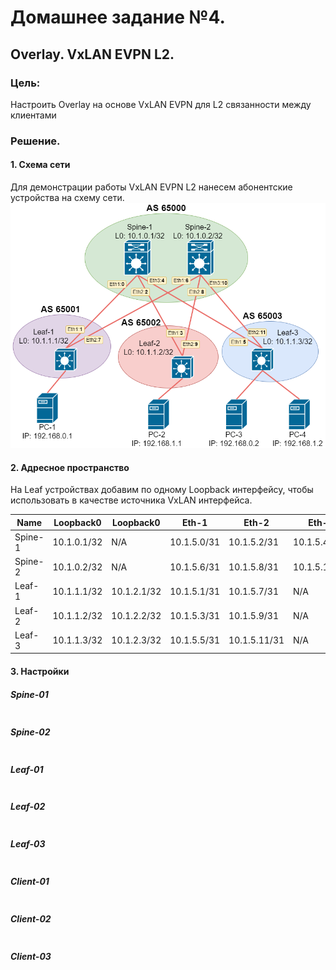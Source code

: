 # Домашнее задание №4.
## Overlay. VxLAN EVPN L2. 
### Цель:
Настроить Overlay на основе VxLAN EVPN для L2 связанности между клиентами

### Решение.
#### 1. Схема сети
Для демонстрации работы VxLAN EVPN L2 нанесем абонентские устройства на схему сети. 
![dz-5_topo_VxLAN_EVPN.png](dz-5_topo_VxLAN_EVPN.png)

#### 2. Адресное пространство
На Leaf устройствах добавим по одному Loopback интерфейсу, чтобы использовать в качестве источника VxLAN интерфейса.  

|Name|Loopback0|Loopback0|Eth-1|Eth-2|Eth-3|
|---|---|---|---|---|---|
Spine-1|10.1.0.1/32|N/A|10.1.5.0/31|10.1.5.2/31|10.1.5.4/31|
Spine-2|10.1.0.2/32|N/A|10.1.5.6/31|10.1.5.8/31|10.1.5.10/31|
Leaf-1|10.1.1.1/32|10.1.2.1/32|10.1.5.1/31|10.1.5.7/31|N/A|
Leaf-2|10.1.1.2/32|10.1.2.2/32|10.1.5.3/31|10.1.5.9/31|N/A|
Leaf-3|10.1.1.3/32|10.1.2.3/32|10.1.5.5/31|10.1.5.11/31|N/A|

#### 3. Настройки

##### Spine-01
```

```
##### Spine-02
```

```
##### Leaf-01
```

```
##### Leaf-02 
```

```
##### Leaf-03
```

```
##### Client-01
```

```
##### Client-02
```

```
##### Client-03
```

```